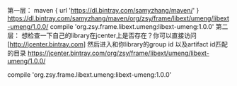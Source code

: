 第一层：
    maven {
      url 'https://dl.bintray.com/samyzhang/maven/'
    }
https://dl.bintray.com/samyzhang/maven/org/zsy/frame/libext/umeng/libext-umeng/1.0.0/
compile 'org.zsy.frame.libext.umeng:libext-umeng:1.0.0'
第二层：
想检查一下自己的library在jcenter上是否存在？你可以直接访问[http://jcenter.bintray.com]
然后进入和你library的group id 以及artifact id匹配的目录
https://jcenter.bintray.com/org/zsy/frame/libext/umeng/libext-umeng/1.0.0/

compile 'org.zsy.frame.libext.umeng:libext-umeng:1.0.0'